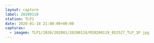 ```yaml
---
layout: capture
label: 20200118
station: TLP1
date: 2020-01-18 21:00:00+00:00
capturas:
  - imagem: TLP1/2020/202001/20200118/M20200119_052527_TLP_1P.jpg
---
```


